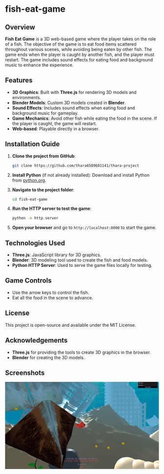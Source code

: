 # fish-eat-game

## Overview
**Fish Eat Game** is a 3D web-based game where the player takes on the role of a fish. The objective of the game is to eat food items scattered throughout various scenes, while avoiding being eaten by other fish. The game ends when the player is caught by another fish, and the player must restart. The game includes sound effects for eating food and background music to enhance the experience.

## Features
- **3D Graphics**: Built with **Three.js** for rendering 3D models and environments.
- **Blender Models**: Custom 3D models created in **Blender**.
- **Sound Effects**: Includes sound effects when eating food and background music for gameplay.
- **Game Mechanics**: Avoid other fish while eating the food in the scene. If the player is caught, the game will restart.
- **Web-based**: Playable directly in a browser.

## Installation Guide

1. **Clone the project from GitHub**:
    ```bash
    git clone https://github.com/thara6509681141/thara-project
    ```

2. **Install Python** (if not already installed):
    Download and install Python from [python.org](https://www.python.org/).

3. **Navigate to the project folder**:
    ```bash
    cd fish-eat-game
    ```

4. **Run the HTTP server to test the game**:
    ```bash
    python -m http.server
    ```

5. **Open your browser** and go to `http://localhost:8000` to start the game.

## Technologies Used
- **Three.js**: JavaScript library for 3D graphics.
- **Blender**: 3D modeling tool used to create the fish and food models.
- **Python HTTP Server**: Used to serve the game files locally for testing.

## Game Controls
- Use the arrow keys to control the fish.
- Eat all the food in the scene to advance.

## License
This project is open-source and available under the MIT License.

## Acknowledgements
- **Three.js** for providing the tools to create 3D graphics in the browser.
- **Blender** for creating the 3D models.

## Screenshots
![Screenshot](fish-eat-game/assets/images/fish-eat-game-screenshot/Screenshot_1.png)


